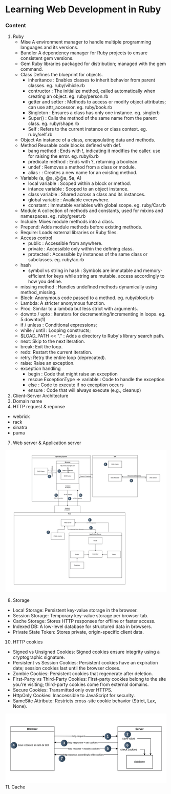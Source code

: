 # Learning Web Development in Ruby
### Content
1. Ruby
   * Mise
      A environment manager to handle multiple programming languages and its versions.
   * Bundler
      A dependency manager for Ruby projects to ensure consistent gem versions.
   * Gem
      Ruby libraries packaged for distribution; managed with the gem command.
   * Class
      Defines the blueprint for objects.
     - inheritance : Enables classes to inherit behavior from     parent classes. eg. ruby/vihicle.rb
     - contructor : The initialize method, called automatically when creating an object. eg. ruby/person.rb
     - getter and setter : Methods to access or modify object attributes; can use attr_accessor. eg. ruby/book.rb
     - Singleton :  Ensures a class has only one instance. eg. singlerb
     - Super() : Calls the method of the same name from the parent class. eg. ruby/shape.rb
     - Self : Refers to the current instance or class context. eg. ruby/self.rb
   * Object
      An instance of a class, encapsulating data and methods.
   * Method
      Reusable code blocks defined with def.
     - bang method : Ends with !, indicating it modifies the caller. use for raising the error. eg. ruby/b.rb
     - predicate method : Ends with ?, returning a boolean.
     - undef : Removes a method from a class or module.
     - alias : : Creates a new name for an existing method.
   * Variable (a, @a, @@a, $a, A)
     - local variable : Scoped within a block or method.
     - intance variable : Scoped to an object instance.
     - class variable : Shared across a class and its instances.
     - global variable : Available everywhere.
     - constant : Immutable variables with global scope.
     eg. ruby/Car.rb
   * Module
      A collection of methods and constants, used for mixins and namespaces. eg. ruby/greet.rb
   *  Include: Mixes module methods into a class.
   * Prepend: Adds module methods before existing methods.
   * Require: Loads external libraries or Ruby files.
   * Access control
     - public : Accessible from anywhere.
     - private : Accessible only within the defining class.
     - protected : Accessible by instances of the same class or subclasses.
     eg. ruby/ac.rb
   * hash
     - symbol vs string in hash : Symbols are immutable and memory-efficient for keys while string are mutable. access accordingly to how you define.
   * missing method : Handles undefined methods dynamically using method_missing.
   * Block: Anonymous code passed to a method. eg. ruby/block.rb
   * Lambda: A stricter anonymous function.
   * Proc: Similar to a lambda but less strict with arguments.
   * downto / upto : Iterators for decrementing/incrementing in loops. eg. 5.downto(1)
   * if / unless : Conditional expressions;
   * while / until : Looping constructs; 
   * $LOAD_PATH << "." : Adds a directory to Ruby's library search path.
   * next: Skip to the next iteration.
   * break: Exit the loop.
   * redo: Restart the current iteration.
   * retry: Retry the entire loop (deprecated).
   * raise: Raise an exception.
   * exception handling
     - begin : Code that might raise an exception
     - rescue ExceptionType => variable : Code to handle the exception
     - else : Code to execute if no exception occurs
     - ensure : Code that will always execute (e.g., cleanup)
3. Client-Server Architecture
4. Domain name
5. HTTP request & reponse
  * webrick
  * rack
  * sinatra
  * puma
7. Web server & Application server
<img src="diagrams/full_client-server_architecture.png" alt="My Local Image"/>

8. Storage
  * Local Storage: Persistent key-value storage in the browser.
  * Session Storage: Temporary key-value storage per browser tab.
  * Cache Storage: Stores HTTP responses for offline or faster access.
  * Indexed DB: A low-level database for structured data in browsers.
  * Private State Token: Stores private, origin-specific client data.
10. HTTP cookies
  * Signed vs Unsigned Cookies: Signed cookies ensure integrity using a cryptographic signature.
  * Persistent vs Session Cookies: Persistent cookies have an expiration date; session cookies last until the browser closes.
  * Zombie Cookies: Persistent cookies that regenerate after deletion.
  * First-Party vs Third-Party Cookies: First-party cookies belong to the site you're visiting; third-party cookies come from external domains.
  * Secure Cookies: Transmitted only over HTTPS.
  * HttpOnly Cookies: Inaccessible to JavaScript for security.
  * SameSite Attribute: Restricts cross-site cookie behavior (Strict, Lax, None).
  <img src="diagrams/cookies.png" alt="My Local Image"/>
11. Cache
   




